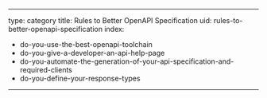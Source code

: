 
---
type: category
title: Rules to Better OpenAPI Specification
uid: rules-to-better-openapi-specification
index:
 - do-you-use-the-best-openapi-toolchain
 - do-you-give-a-developer-an-api-help-page
 - do-you-automate-the-generation-of-your-api-specification-and-required-clients
 - do-you-define-your-response-types
---



